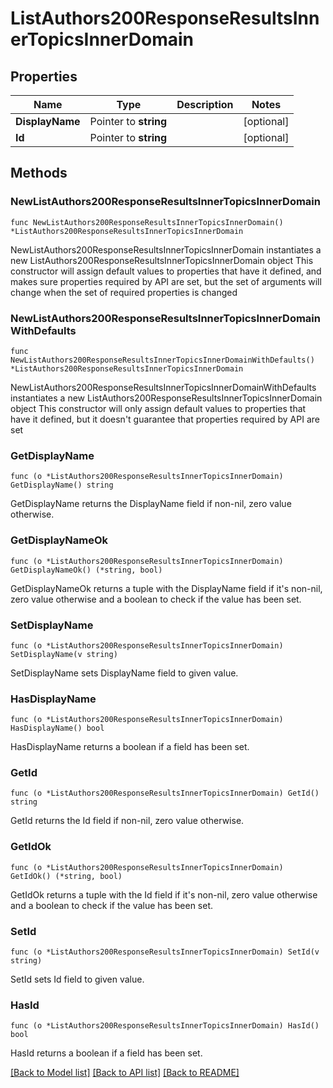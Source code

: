 # ListAuthors200ResponseResultsInnerTopicsInnerDomain

## Properties

Name | Type | Description | Notes
------------ | ------------- | ------------- | -------------
**DisplayName** | Pointer to **string** |  | [optional] 
**Id** | Pointer to **string** |  | [optional] 

## Methods

### NewListAuthors200ResponseResultsInnerTopicsInnerDomain

`func NewListAuthors200ResponseResultsInnerTopicsInnerDomain() *ListAuthors200ResponseResultsInnerTopicsInnerDomain`

NewListAuthors200ResponseResultsInnerTopicsInnerDomain instantiates a new ListAuthors200ResponseResultsInnerTopicsInnerDomain object
This constructor will assign default values to properties that have it defined,
and makes sure properties required by API are set, but the set of arguments
will change when the set of required properties is changed

### NewListAuthors200ResponseResultsInnerTopicsInnerDomainWithDefaults

`func NewListAuthors200ResponseResultsInnerTopicsInnerDomainWithDefaults() *ListAuthors200ResponseResultsInnerTopicsInnerDomain`

NewListAuthors200ResponseResultsInnerTopicsInnerDomainWithDefaults instantiates a new ListAuthors200ResponseResultsInnerTopicsInnerDomain object
This constructor will only assign default values to properties that have it defined,
but it doesn't guarantee that properties required by API are set

### GetDisplayName

`func (o *ListAuthors200ResponseResultsInnerTopicsInnerDomain) GetDisplayName() string`

GetDisplayName returns the DisplayName field if non-nil, zero value otherwise.

### GetDisplayNameOk

`func (o *ListAuthors200ResponseResultsInnerTopicsInnerDomain) GetDisplayNameOk() (*string, bool)`

GetDisplayNameOk returns a tuple with the DisplayName field if it's non-nil, zero value otherwise
and a boolean to check if the value has been set.

### SetDisplayName

`func (o *ListAuthors200ResponseResultsInnerTopicsInnerDomain) SetDisplayName(v string)`

SetDisplayName sets DisplayName field to given value.

### HasDisplayName

`func (o *ListAuthors200ResponseResultsInnerTopicsInnerDomain) HasDisplayName() bool`

HasDisplayName returns a boolean if a field has been set.

### GetId

`func (o *ListAuthors200ResponseResultsInnerTopicsInnerDomain) GetId() string`

GetId returns the Id field if non-nil, zero value otherwise.

### GetIdOk

`func (o *ListAuthors200ResponseResultsInnerTopicsInnerDomain) GetIdOk() (*string, bool)`

GetIdOk returns a tuple with the Id field if it's non-nil, zero value otherwise
and a boolean to check if the value has been set.

### SetId

`func (o *ListAuthors200ResponseResultsInnerTopicsInnerDomain) SetId(v string)`

SetId sets Id field to given value.

### HasId

`func (o *ListAuthors200ResponseResultsInnerTopicsInnerDomain) HasId() bool`

HasId returns a boolean if a field has been set.


[[Back to Model list]](../README.md#documentation-for-models) [[Back to API list]](../README.md#documentation-for-api-endpoints) [[Back to README]](../README.md)



